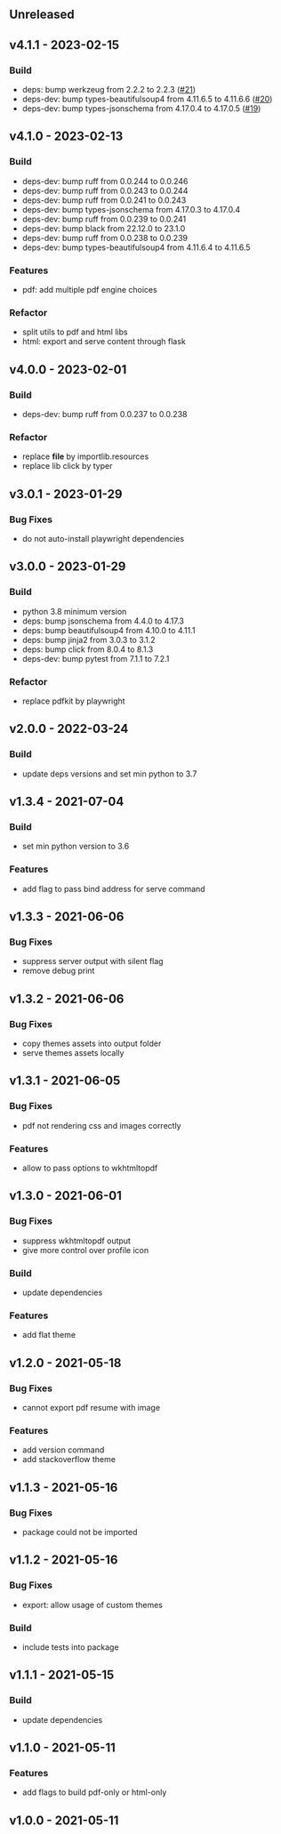 ## Unreleased


## v4.1.1 - 2023-02-15

### Build

- deps: bump werkzeug from 2.2.2 to 2.2.3 ([#21](https://github.com/nikaro/resume-pycli/issues/21))
- deps-dev: bump types-beautifulsoup4 from 4.11.6.5 to 4.11.6.6 ([#20](https://github.com/nikaro/resume-pycli/issues/20))
- deps-dev: bump types-jsonschema from 4.17.0.4 to 4.17.0.5 ([#19](https://github.com/nikaro/resume-pycli/issues/19))


## v4.1.0 - 2023-02-13

### Build

- deps-dev: bump ruff from 0.0.244 to 0.0.246
- deps-dev: bump ruff from 0.0.243 to 0.0.244
- deps-dev: bump ruff from 0.0.241 to 0.0.243
- deps-dev: bump types-jsonschema from 4.17.0.3 to 4.17.0.4
- deps-dev: bump ruff from 0.0.239 to 0.0.241
- deps-dev: bump black from 22.12.0 to 23.1.0
- deps-dev: bump ruff from 0.0.238 to 0.0.239
- deps-dev: bump types-beautifulsoup4 from 4.11.6.4 to 4.11.6.5

### Features

- pdf: add multiple pdf engine choices

### Refactor

- split utils to pdf and html libs
- html: export and serve content through flask


## v4.0.0 - 2023-02-01

### Build

- deps-dev: bump ruff from 0.0.237 to 0.0.238

### Refactor

- replace __file__ by importlib.resources
- replace lib click by typer


## v3.0.1 - 2023-01-29

### Bug Fixes

- do not auto-install playwright dependencies


## v3.0.0 - 2023-01-29

### Build

- python 3.8 minimum version
- deps: bump jsonschema from 4.4.0 to 4.17.3
- deps: bump beautifulsoup4 from 4.10.0 to 4.11.1
- deps: bump jinja2 from 3.0.3 to 3.1.2
- deps: bump click from 8.0.4 to 8.1.3
- deps-dev: bump pytest from 7.1.1 to 7.2.1

### Refactor

- replace pdfkit by playwright


## v2.0.0 - 2022-03-24

### Build

- update deps versions and set min python to 3.7


## v1.3.4 - 2021-07-04

### Build

- set min python version to 3.6

### Features

- add flag to pass bind address for serve command


## v1.3.3 - 2021-06-06

### Bug Fixes

- suppress server output with silent flag
- remove debug print


## v1.3.2 - 2021-06-06

### Bug Fixes

- copy themes assets into output folder
- serve themes assets locally


## v1.3.1 - 2021-06-05

### Bug Fixes

- pdf not rendering css and images correctly

### Features

- allow to pass options to wkhtmltopdf


## v1.3.0 - 2021-06-01

### Bug Fixes

- suppress wkhtmltopdf output
- give more control over profile icon

### Build

- update dependencies

### Features

- add flat theme


## v1.2.0 - 2021-05-18

### Bug Fixes

- cannot export pdf resume with image

### Features

- add version command
- add stackoverflow theme


## v1.1.3 - 2021-05-16

### Bug Fixes

- package could not be imported


## v1.1.2 - 2021-05-16

### Bug Fixes

- export: allow usage of custom themes

### Build

- include tests into package


## v1.1.1 - 2021-05-15

### Build

- update dependencies


## v1.1.0 - 2021-05-11

### Features

- add flags to build pdf-only or html-only


## v1.0.0 - 2021-05-11
